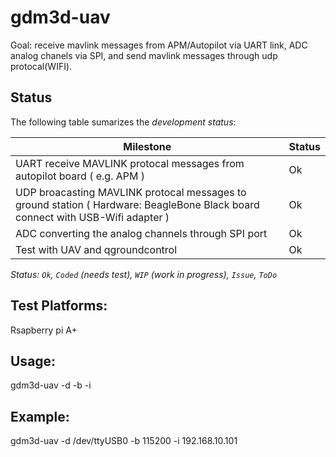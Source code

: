 gdm3d-uav
=========

Goal: receive mavlink messages from APM/Autopilot via UART link, ADC analog chanels via SPI, and send mavlink messages through udp protocal(WIFI).

Status
------

The following table sumarizes the *development status*:

| Milestone | Status |
| ----------|--------|
| UART receive MAVLINK protocal messages from autopilot board ( e.g. APM ) | Ok |
| UDP broacasting MAVLINK protocal messages to ground station ( Hardware: BeagleBone Black board connect with USB-Wifi adapter )| Ok |
| ADC converting the analog channels through SPI port | Ok |
| Test with UAV and qgroundcontrol | Ok |


*Status: `Ok`, `Coded` (needs test), `WIP` (work in progress), `Issue`, `ToDo`*

Test Platforms:
-----------
Rsapberry pi A+

Usage:
-----------
gdm3d-uav -d <serial device node connecting APM radio port> -b <baudrate> -i <Ground station IP address>

Example:
----
gdm3d-uav -d /dev/ttyUSB0 -b 115200 -i 192.168.10.101
